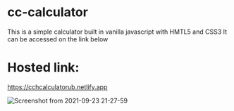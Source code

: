# cc-calculator
This is a simple calculator built in vanilla javascript with HMTL5 and CSS3
It can be accessed on the link below 

# Hosted link: 
https://cchcalculatorub.netlify.app

![Screenshot from 2021-09-23 21-27-59](https://user-images.githubusercontent.com/52486783/134571452-d633d45b-1de2-4822-85bb-9aa29b82cba5.png)


